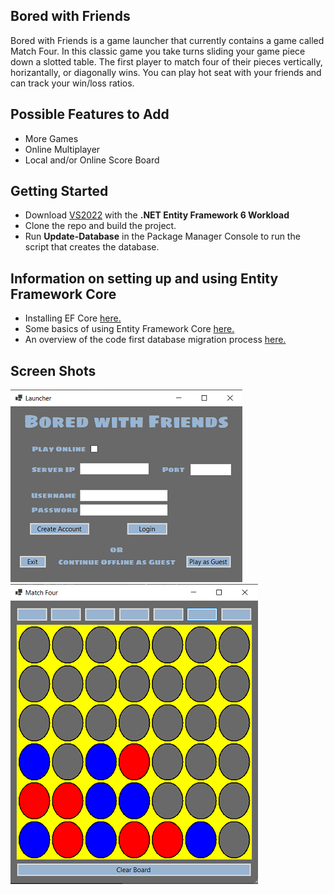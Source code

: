 ## Bored with Friends
Bored with Friends is a game launcher that currently contains a game called Match Four. In this classic game 
you take turns sliding your game piece down a slotted table. The first player to match four of their pieces
vertically, horizantally, or diagonally wins. You can play hot seat with your friends and can track your win/loss ratios.

## Possible Features to Add
- More Games
- Online Multiplayer
- Local and/or Online Score Board

## Getting Started
- Download [VS2022](https://visualstudio.microsoft.com/vs/) with the **.NET Entity Framework 6 Workload**
- Clone the repo and build the project.
- Run **Update-Database** in the Package Manager Console to run the script that creates the database.

## Information on setting up and using Entity Framework Core
- Installing EF Core [here.](https://docs.microsoft.com/en-us/ef/core/get-started/overview/install)
- Some basics of using Entity Framework Core [here.](https://docs.microsoft.com/en-us/ef/core/get-started/overview/first-app?tabs=netcore-cli)
- An overview of the code first database migration process [here.](https://docs.microsoft.com/en-us/ef/core/dbcontext-configuration/)

## Screen Shots
![The main menu](Screenshots/InitialMenu.png) ![A Match Four game](Screenshots/MatchFourGame.png)